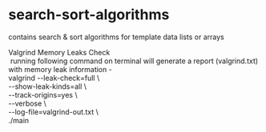 # search-sort-algorithms
contains search &amp; sort algorithms for template data lists or arrays <br />

Valgrind Memory Leaks Check <br />
&nbsp;running following command on terminal will generate a report (valgrind.txt) with memory leak information - <br />
        valgrind --leak-check=full \ <br />
         --show-leak-kinds=all \    <br />
         --track-origins=yes \  <br />
         --verbose \    <br />
         --log-file=valgrind-out.txt \  <br />
         ./main <br />